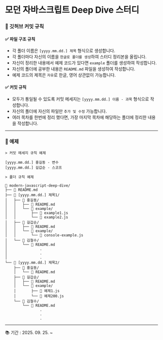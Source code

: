 # 모던 자바스크립트 Deep Dive 스터디

### 💬 깃허브 커밋 규칙

#### ✅ 파일 구조 규칙

- 각 폴더 이름은 `[yyyy.mm.dd.] 제목` 형식으로 생성합니다.
- 각 폴더마다 자신의 이름을 `한글로 폴더를 생성`하여 스터디 정리본을 올립니다.
- 자신이 정리한 내용에서 예제 코드가 있다면 `example` 폴더를 생성하여 작성합니다.
- 자신의 폴더에 공부한 내용은 `README.md` 파일을 생성하여 작성합니다.
- 예제 코드의 제목은 `자유`로 한글, 영어 상관없이 가능합니다.

#### ✅ 커밋 규칙

- 모두가 통일될 수 있도록 커밋 메세지는 `[yyyy.mm.dd.] 이름 - 과목` 형식으로 작성합니다.
- 자신의 폴더에 자신의 파일만 `추가 및 수정` 가능합니다.
- 여러 목차를 한번에 정리 했다면, 가장 마지막 목차에 해당하는 폴더에 정리한 내용을 작성합니다.

---

### 📄 예제

```
> 커밋 메세지 규칙 예제

[yyyy.mm.dd.] 홍길동 - 변수
[yyyy.mm.dd.] 길갑순 - 스코프
```

```
> 폴더 규칙 예제

📂 modern-javascript-deep-dive/
├── 📄 README.md
├── 📂 [yyyy.mm.dd.] 제목1/
│   ├── 📂 홍길동/
│   │   ├── 📄 README.md
│   │   └── 📂 example/
│   │       ├── 📄 example1.js
│   │       └── 📄 example2.js
│   ├── 📂 길갑순/
│   │   ├── 📄 README.md
│   │   └── 📂 example/
│   │       └── 📄 console-example.js
│   └── 📂 김철수/
│       └── 📄 README.md
│				.
│				.
│				.
└── 📂 [yyyy.mm.dd.] 제목2/
    ├── 📂 홍길동/
    │   └── 📄 README.md
    ├── 📂 길갑순/
    │   ├── 📄 README.md
    │   └── 📂 example/
    │       ├── 📄 예제1.js
    │       └── 📄 예제200.js
    └── 📂 김철수/
        └── 📄 README.md
				.
				.
				.
```

---

📚 기간 : 2025. 09. 25. ~
